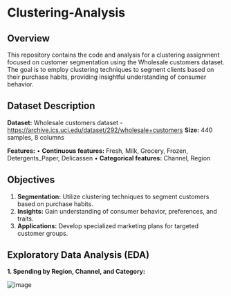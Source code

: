 # Clustering-Analysis

## Overview
This repository contains the code and analysis for a clustering assignment focused on customer segmentation using the Wholesale customers dataset. The goal is to employ clustering techniques to segment clients based on their purchase habits, providing insightful understanding of consumer behavior. 

## Dataset Description

**Dataset:** Wholesale customers dataset - https://archive.ics.uci.edu/dataset/292/wholesale+customers
**Size:** 440 samples, 8 columns

**Features:**
•	**Continuous features:** Fresh, Milk, Grocery, Frozen, Detergents_Paper, Delicassen
•	**Categorical features:** Channel, Region

## Objectives

1. **Segmentation:** Utilize clustering techniques to segment customers based on purchase habits.
2. **Insights:** Gain understanding of consumer behavior, preferences, and traits.
3. **Applications:** Develop specialized marketing plans for targeted customer groups.

## Exploratory Data Analysis (EDA)

**1. Spending by Region, Channel, and Category:**

![image](https://github.com/sunitiarora45/Clustering-Analysis/assets/131208092/208ebfcf-1128-49ed-adf4-61042176cb77)





